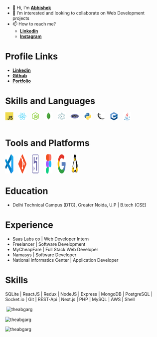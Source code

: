 - 👋 Hi, I’m **[Abhishek](https://theabgarg.com)**
- 👀 I’m interested and looking to collaborate on Web Development projects
- 📫 How to reach me?
  - **[Linkedin](https://www.linkedin.com/in/theabgarg/)**
  - **[Instagram](https://www.instagram.com/theabgarg/)**

# Profile Links

- **[Linkedin](https://www.linkedin.com/in/theabgarg/)**
- **[Github](https://github.com/theabgarg)**
- **[Portfolio](https://theabgarg.com/)**

# Skills and Languages

<div style="display:flex; gap:1rem">
<!-- javascript -->
<img align="left" alt="Javascript" width="26px" src="https://raw.githubusercontent.com/devicons/devicon/master/icons/javascript/javascript-original.svg" />
<!-- react -->
<img align="left" alt="React" width="26px" src="https://raw.githubusercontent.com/devicons/devicon/master/icons/react/react-original.svg" />
<!-- nodejs -->
<img align="left" alt="Nodejs" width="26px" src="https://raw.githubusercontent.com/devicons/devicon/master/icons/nodejs/nodejs-original.svg" />
<!-- mongodb -->
<img align="left" alt="MongoDB" width="26px" src="https://raw.githubusercontent.com/devicons/devicon/master/icons/mongodb/mongodb-original.svg" />
<!-- electronjs -->
<img align="left" alt="ElectronJS" width="26px" src="https://raw.githubusercontent.com/devicons/devicon/master/icons/electron/electron-original.svg" />
<!-- php -->
<img align="left" alt="PHP" width="26px" src="https://raw.githubusercontent.com/devicons/devicon/master/icons/php/php-original.svg" />
<!-- python -->
<img align="left" alt="Python" width="26px" src="https://raw.githubusercontent.com/devicons/devicon/master/icons/python/python-original.svg" />
<!-- flask -->
<img align="left" alt="Flask" width="26px" src="https://raw.githubusercontent.com/devicons/devicon/master/icons/flask/flask-original.svg" />
<!-- C++ -->
<img align="left" alt="C++" width="26px" src="https://raw.githubusercontent.com/devicons/devicon/master/icons/cplusplus/cplusplus-original.svg" />
<!-- java -->
<img align="left" alt="Java" width="26px" src="https://raw.githubusercontent.com/devicons/devicon/master/icons/java/java-original.svg" />

</div>
<br />

# Tools and Platforms

<div style="display:flex; gap:1rem">
<!-- vscode -->
<img align="left" alt="VSCode" width="26px" src="https://raw.githubusercontent.com/devicons/devicon/master/icons/vscode/vscode-original.svg" />
<!-- git -->
<img align="left" alt="Git" width="26px" src="https://raw.githubusercontent.com/devicons/devicon/master/icons/git/git-original.svg" />
<!-- heroku -->
<img align="left" alt="Heroku" width="26px" src="https://raw.githubusercontent.com/devicons/devicon/master/icons/heroku/heroku-original.svg" />
<!-- figma -->
<img align="left" alt="Figma" width="26px" src="https://raw.githubusercontent.com/devicons/devicon/master/icons/figma/figma-original.svg" />
<!-- google -->
<img align="left" alt="Google" width="26px" src="https://raw.githubusercontent.com/devicons/devicon/master/icons/google/google-original.svg" />
<!-- linux -->
<img align="left" alt="Linux" width="26px" src="https://raw.githubusercontent.com/devicons/devicon/master/icons/linux/linux-original.svg" />

<br><br>
</div>

# Education

- Delhi Technical Campus (DTC), Greater Noida, U.P
  | B.tech (CSE)

# Experience

- Saas Labs co | Web Developer Intern
- Freelancer | Software Development
- MyCheapFare | Full Stack Web Developer
- Namasys | Software Developer
- National Informatics Center | Application Developer

# Skills

SQLite | ReactJS | Redux | NodeJS | Express | MongoDB | PostgreSQL | Socket.io | Git | REST-Api | Next.js | PHP | MySQL | AWS | Shell

<p>&nbsp;<img align="center" src="https://github-readme-stats.vercel.app/api?username=theabgarg&show_icons=true&locale=en" alt="theabgarg" /></p>

<p><img align="center" src="https://github-readme-streak-stats.herokuapp.com/?user=theabgarg&" alt="theabgarg" /></p>



<p><img align="left" src="https://github-readme-stats.vercel.app/api/top-langs?username=theabgarg&show_icons=true&locale=en&layout=compact" alt="theabgarg" /></p>
